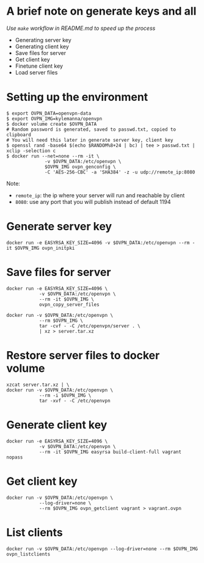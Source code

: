 A brief note on generate keys and all
=====================================
*Use `make` workflow in README.md to speed up the process*

* Generating server key
* Generating client key
* Save files for server
* Get client key
* Finetune client key
* Load server files

Setting up the environment
==========================
```
$ export OVPN_DATA=openvpn-data
$ export OVPN_IMG=kylemanna/openvpn
$ docker volume create $OVPN_DATA
# Random password is generated, saved to passwd.txt, copied to clipboard
# You will need this later in generate server key, client key
$ openssl rand -base64 $(echo $RANDOM%8+24 | bc) | tee > passwd.txt | xclip -selection c
$ docker run --net=none --rm -it \
              -v $OVPN_DATA:/etc/openvpn \
              $OVPN_IMG ovpn_genconfig \
              -C 'AES-256-CBC' -a 'SHA384' -z -u udp://remote_ip:8080
```
Note:
* `remote_ip`: the ip where your server will run and reachable by client
* `8080`: use any port that you will publish instead of default 1194

Generate server key
===================
```
docker run -e EASYRSA_KEY_SIZE=4096 -v $OVPN_DATA:/etc/openvpn --rm -it $OVPN_IMG ovpn_initpki
```


Save files for server
=====================
```
docker run -e EASYRSA_KEY_SIZE=4096 \
            -v $OVPN_DATA:/etc/openvpn \
            --rm -it $OVPN_IMG \
            ovpn_copy_server_files

docker run -v $OVPN_DATA:/etc/openvpn \
            --rm $OVPN_IMG \
            tar -cvf - -C /etc/openvpn/server . \
            | xz > server.tar.xz

```

Restore server files to docker volume
=====================================
```
xzcat server.tar.xz | \
docker run -v $OVPN_DATA:/etc/openvpn \
            --rm -i $OVPN_IMG \
            tar -xvf - -C /etc/openvpn
```

Generate client key
===================
```
docker run -e EASYRSA_KEY_SIZE=4096 \
            -v $OVPN_DATA:/etc/openvpn \
            --rm -it $OVPN_IMG easyrsa build-client-full vagrant nopass
```

Get client key
==============
```
docker run -v $OVPN_DATA:/etc/openvpn \
            --log-driver=none \
            --rm $OVPN_IMG ovpn_getclient vagrant > vagrant.ovpn
```

List clients
============
```
docker run -v $OVPN_DATA:/etc/openvpn --log-driver=none --rm $OVPN_IMG ovpn_listclients
```
